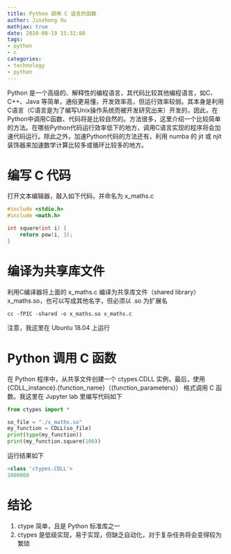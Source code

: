 ```yaml
---
title: Python 调用 C 语言的函数
author: Jinzhong Xu
mathjax: true
date: 2020-08-19 15:32:08
tags:
- python
- c
categories:
- technology
- python
---
```


Python 是一个高级的、解释性的编程语言，其代码比较其他编程语言，如C、C++、Java 等简单，通俗更易懂，开发效率高，但运行效率较弱。其本身是利用C语言（C语言是为了编写Unix操作系统而被开发研究出来）开发的，因此，在Python中调用C函数、代码将是比较自然的。方法很多，这里介绍一个比较简单的方法。在哪些Python代码运行效率低下的地方，调用C语言实现的程序将会加速代码运行。除此之外，加速Python代码的方法还有，利用 numba 的 jit 或 njit 装饰器来加速数学计算比较多或循环比较多的地方。

<!--more-->

# 编写 C 代码

打开文本编辑器，敲入如下代码，并命名为 x_maths.c

```c
#include <stdio.h>
#include <math.h>

int square(int i) {
	return pow(i, 3);
}
```

# 编译为共享库文件

利用C编译器将上面的 x_maths.c 编译为共享库文件（shared library）x_maths.so，也可以写成其他名字，但必须以 .so 为扩展名

```shell
cc -fPIC -shared -o x_maths.so x_maths.c
```

注意，我这里在 Ubuntu 18.04 上运行

# Python 调用 C 函数

在 Python 程序中，从共享文件创建一个 ctypes.CDLL 实例，最后，使用 {CDLL_instance}.{function_name}（{function_parameters}） 格式调用 C 函数。我这里在 Jupyter lab 里编写代码如下

```python
from ctypes import *

so_file = "./x_maths.so"
my_function = CDLL(so_file)
print(type(my_function))
print(my_function.square(100))
```

运行结果如下

```python
<class 'ctypes.CDLL'>
1000000
```

# 结论

1. ctype 简单，且是 Python 标准库之一
2. ctypes 是低级实现，易于实现，但缺乏自动化，对于复杂任务将会变得较为繁琐